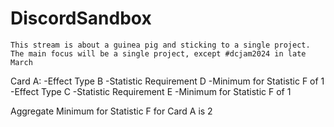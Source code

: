 # DiscordSandbox

```
This stream is about a guinea pig and sticking to a single project. The main focus will be a single project, except #dcjam2024 in late March
```


Card A:
	-Effect Type B
		-Statistic Requirement D
			-Minimum for Statistic F of 1
	-Effect Type C
		-Statistic Requirement E
			-Minimum for Statistic F of 1

Aggregate Minimum for Statistic F for Card A is 2
